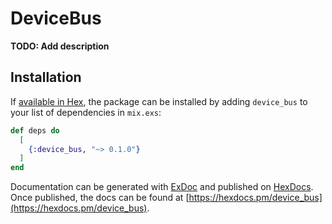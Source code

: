 # DeviceBus

**TODO: Add description**

## Installation

If [available in Hex](https://hex.pm/docs/publish), the package can be installed
by adding `device_bus` to your list of dependencies in `mix.exs`:

```elixir
def deps do
  [
    {:device_bus, "~> 0.1.0"}
  ]
end
```

Documentation can be generated with [ExDoc](https://github.com/elixir-lang/ex_doc)
and published on [HexDocs](https://hexdocs.pm). Once published, the docs can
be found at [https://hexdocs.pm/device_bus](https://hexdocs.pm/device_bus).

